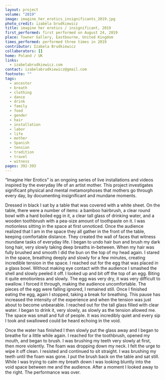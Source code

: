 ```yaml
---
layout: project
volume: "2019"
image: imagine_her_erotics_insignificants_2019.jpg
photo_credit: izabela brudkiewicz
title: imagine her erotics / insignificant, 2019
first_performed: first performed on August 24, 2019
place: Towner Gallery, Eastbourne, United Kingdom
times_performed: performed three times in 2019
contributor: Izabela Brudkiewicz
collaborators: []
home: Poland / UK
links:
  - izabelabrudkiewicz.com
contact: izabelabrudkiewicz@gmail.com
footnote: ""
tags:
  - ancestor
  - breath
  - clothing
  - dance
  - drink
  - family
  - food
  - gender
  - hair
  - installation
  - labor
  - life
  - mother
  - Spanish
  - tension
  - tradition
  - travel
  - witness
pages: 392-393
---
```


“Imagine Her Erotics” is an ongoing series of live installations and videos inspired by the everyday life of an artist mother. This project investigates significant physical and mental metamorphoses that mothers go through every day, by documenting insignificant and mundane moments.

Dressed in black I sat by a table that was covered with a white sheet. On the table, there were a number of items: a bamboo hairbrush, a clear round bowl with a hard boiled egg in it, a clear tall glass of drinking water, and a wooden toothbrush with a pea-size amount of toothpaste on it. I was motionless sitting in the space at first unnoticed. Once the audience realized that I am in the space they all gather in the front of the table, keeping comfortable distance. They created the wall of faces that witness mundane tasks of everyday life. I began to undo hair bun and brush my dark long hair, very slowly taking deep breaths in-between. When my hair was fully brushed and smooth I did the bun on the top of my head again. I stared in the space, breathing deeply and slowly for a few minutes, creating incredible tension in the space. I reached out for the egg that was placed in a glass bowl. Without making eye contact with the audience I smashed the shell and slowly peeled it off. I looked up and bit off the top of an egg. Biting it quite emotionless and slowly. The egg was very dry, it was very difficult to swallow. I forced it through, making the audience uncomfortable. The pieces of the egg were falling ignored, I remained still. Once I finished eating the egg, again I stopped, taking a break for breathing. This pause has increased the intensity of the experience and when the tension was just about to become unbearable. I reached out for the tall glass filled with clear water. I began to drink it, very slowly, as slowly as the tension allowed me. The space was small and full of people. It was incredibly quiet and every sip I took and swallowed could be heard echoing in the void.

Once the water has finished I then slowly put the glass away and I began to breathe for a little while again. I reached for the toothbrush, opened my mouth, and began to brush. I was brushing my teeth very slowly at first, then more violently. The foam was dropping down my neck. I felt the urge to wipe it off clean. I resisted and continued to sit straight. I was brushing my teeth until the foam was gone. I put the brush back on the table and sat still. While I was trying to calm my breath down I was looking bluntly into the void space between me and the audience. After a moment I looked away to the right. The performance was over.
